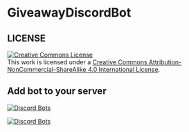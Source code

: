 # GiveawayDiscordBot

## LICENSE

<a rel="license" href="http://creativecommons.org/licenses/by-nc-sa/4.0/"><img alt="Creative Commons License" style="border-width:0" src="https://i.creativecommons.org/l/by-nc-sa/4.0/88x31.png" /></a><br />This work is licensed under a <a rel="license" href="http://creativecommons.org/licenses/by-nc-sa/4.0/">Creative Commons Attribution-NonCommercial-ShareAlike 4.0 International License</a>.


## Add bot to your server
[![Discord Bots](https://top.gg/api/widget/servers/.svg)](https://top.gg/bot/)

[![Discord Bots](https://top.gg/api/widget/.svg)](https://top.gg/bot/)